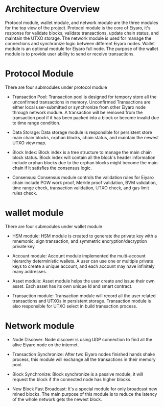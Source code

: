 # Architecture Overview

Protocol module, wallet module, and network module are the three modules for the top view of the project. Protocol module is the core of Eiyaro, it's response for validate blocks, validate transactions, update chain status, and maintain the UTXO storage. The network module is used for manage the connections and synchronize logic between different Eiyaro nodes. Wallet module is an optional module for Eiyaro full node. The purpose of the wallet module is to provide user ability to send or receive transactions.

# Protocol Module

There are four submodules under protocol module

-  Transaction Pool: Transaction pool is designed for tempory store all the unconfirmed transactions in memory. Unconfirmed Transactions are either local user-submitted or synchronize from other Eiyaro node through network module. A transaction will be removed from the transaction pool if it has been packed into a block or become invalid due to time range condition.

-  Data Storage: Data storage module is responsible for persistent store main chain blocks, orphan blocks, chain status, and maintain the newest UTXO view map.

-  Block Index: Block index is a tree structure to manage the main chain block status. Block index will contain all the block's header information include orphan blocks due to the orphan blocks might become the main chain if it satisfies the consensus logic.

- Consensus: Consensus module controls the validation rules for Eiyaro chain include POW work proof, Merkle proof validation, BVM validation, time range check, transaction validation, UTXO check, and gas limit rules check.

# wallet module

There are four submodules under wallet module

-  HSM module: HSM module is created to generate the private key with a mnemonic, sign transaction, and symmetric encryption/decryption private key

-  Account module: Account module implemented the multi-account hierarchy deterministic wallets. A user can use one or multiple private keys to create a unique account, and each account may have infinitely many addresses.

-  Asset module: Asset module helps the user create and issue their own asset. Each asset has its own unique Id and smart contract.

- Transaction module: Transaction module will record all the user related transactions and UTXOs in persistent storage. Transaction module is also responsible for UTXO select in build transaction process.

# Network module

-  Node Discover: Node discover is using UDP connection to find all the alive Eiyaro node on the internet.

-  Transaction Synchronize: After two Eiyaro nodes finished hands shake process, this module will exchange all the transactions in their memory pool.

-  Block Synchronize: Block synchronize is a passive module, it will request the block if the connected node has higher blocks.

-  New Block Fast Broadcast: It's a special module for only broadcast new mined blocks. The main purpose of this module is to reduce the latency of the whole network gets the newest block.